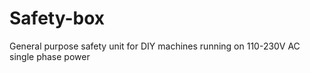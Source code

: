 # Safety-box
General purpose safety unit for DIY machines running on 110-230V AC single phase power
